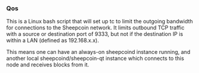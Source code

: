### Qos ###

This is a Linux bash script that will set up tc to limit the outgoing bandwidth for connections to the Sheepcoin network. It limits outbound TCP traffic with a source or destination port of 9333, but not if the destination IP is within a LAN (defined as 192.168.x.x).

This means one can have an always-on sheepcoind instance running, and another local sheepcoind/sheepcoin-qt instance which connects to this node and receives blocks from it.

